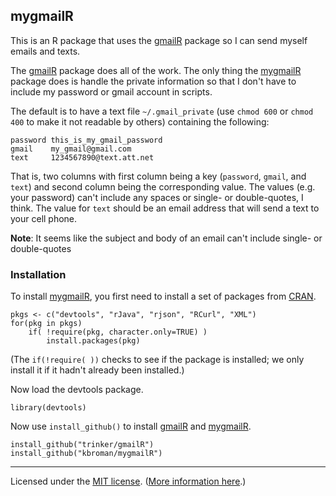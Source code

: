 ## mygmailR

This is an R package that uses the
[gmailR](https://github.com/trinker/gmailR/) package so I can send
myself emails and texts.

The [gmailR](https://github.com/trinker/gmailR/) package does all of
the work. The only thing the [mygmailR](https://github.com/kbroman/mygmailR) package does is handle the
private information so that I don't have to include my password or
gmail account in scripts.

The default is to have a text file `~/.gmail_private` (use `chmod 600`
or `chmod 400` to make it not readable by others) containing the following:

```
password this_is_my_gmail_password
gmail    my_gmail@gmail.com
text     1234567890@text.att.net
```

That is, two columns with first column being a key (`password`,
`gmail`, and `text`) and second column being the corresponding value.
The values (e.g. your password) can't include any spaces or
single- or double-quotes, I think. The value for `text` should be an email
address that will send a text to your cell phone.

**Note**: It seems like the subject and body of an email can't include
single- or double-quotes

### Installation

To install [mygmailR](https://github.com/kbroman/mygmailR), you first
need to install a set of packages from
[CRAN](http://cran.r-project.org).

    pkgs <- c("devtools", "rJava", "rjson", "RCurl", "XML")
    for(pkg in pkgs)
        if( !require(pkg, character.only=TRUE) )
            install.packages(pkg)

(The `if(!require( ))` checks to see if the package is installed; we
only install it if it hadn't already been installed.)

Now load the devtools package.

    library(devtools)

Now use `install_github()` to install
[gmailR](https://github.com/trinker/gmailR) and
[mygmailR](https://github.com/kbroman/mygmailR).

    install_github("trinker/gmailR")
    install_github("kbroman/mygmailR")




---

Licensed under the [MIT license](LICENSE). ([More information here](http://en.wikipedia.org/wiki/MIT_License).)
